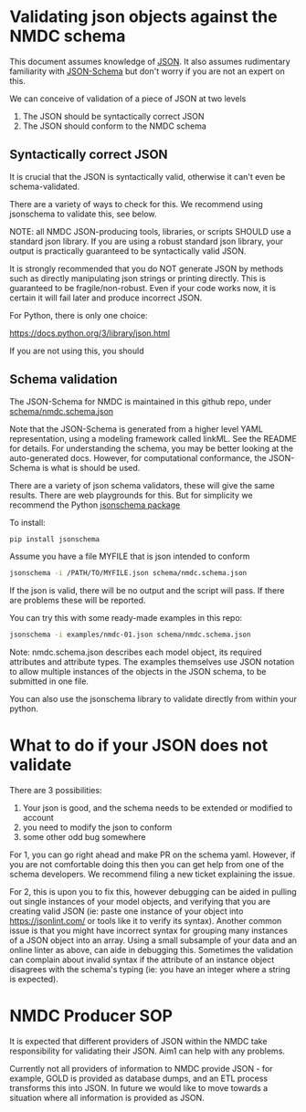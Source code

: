 # Validating json objects against the NMDC schema

This document assumes knowledge of
[JSON](https://www.json.org/json-en.html). It also assumes rudimentary
familiarity with [JSON-Schema](https://json-schema.org/) but don't
worry if you are not an expert on this.

We can conceive of validation of a piece of JSON at two levels

 1. The JSON should be syntactically correct JSON
 2. The JSON should conform to the NMDC schema

## Syntactically correct JSON

It is crucial that the JSON is syntactically valid, otherwise it can't even be schema-validated.

There are a variety of ways to check for this. We recommend using jsonschema to validate this, see below.

NOTE: all NMDC JSON-producing tools, libraries, or scripts SHOULD use a standard json library. If you are using a robust standard json library, your output is practically guaranteed to be syntactically valid JSON.

It is strongly recommended that you do NOT generate JSON by methods such as directly manipulating json strings or printing directly. This is guaranteed to be fragile/non-robust. Even if your code works now, it is certain it will fail later and produce incorrect JSON.

For Python, there is only one choice:

https://docs.python.org/3/library/json.html

If you are not using this, you should

## Schema validation

The JSON-Schema for NMDC is maintained in this github repo, under [schema/nmdc.schema.json](../schema/nmdc.schema.json)

Note that the JSON-Schema is generated from a higher level YAML
representation, using a modeling framework called linkML. See the
README for details. For understanding the schema, you may be better
looking at the auto-generated docs. However, for computational
conformance, the JSON-Schema is what is should be used.

There are a variety of json schema validators, these will give the same results. There are web playgrounds for this. But for simplicity we recommend the Python [jsonschema package](https://pypi.org/project/jsonschema/)

To install:

```bash
pip install jsonschema
```

Assume you have a file MYFILE that is json intended to conform

```bash
jsonschema -i /PATH/TO/MYFILE.json schema/nmdc.schema.json
```

If the json is valid, there will be no output and the script will pass. If there are problems these will be reported.

You can try this with some ready-made examples in this repo:

```bash
jsonschema -i examples/nmdc-01.json schema/nmdc.schema.json
```

Note: nmdc.schema.json describes each model object, its required attributes and attribute types.  The examples themselves use JSON notation to allow multiple instances of the objects in the JSON schema, to be submitted in one file.

You can also use the jsonschema library to validate directly from within your python.

# What to do if your JSON does not validate

There are 3 possibilities:

 1. Your json is good, and the schema needs to be extended or modified to account
 2. you need to modify the json to conform
 3. some other odd bug somewhere

For 1, you can go right ahead and make PR on the schema yaml. However,
if you are not comfortable doing this then you can get help from one
of the schema developers. We recommend filing a new ticket explaining the issue.

For 2, this is upon you to fix this, however debugging can be aided in pulling out single instances of your model objects, and verifying that you are creating valid JSON (ie: paste one instance of your object into https://jsonlint.com/ or tools like it to verify its syntax).
Another common issue is that you might have incorrect syntax for grouping many instances of a JSON object into an array.  Using a small subsample of your data and an online linter as above, can aide in debugging this.
Sometimes the validation can complain about invalid syntax if the attribute of an instance object disagrees with the schema's typing (ie: you have an integer where a string is expected).

# NMDC Producer SOP

It is expected that different providers of JSON within the NMDC take
responsibility for validating their JSON. Aim1 can help with any
problems.

Currently not all providers of information to NMDC provide JSON - for
example, GOLD is provided as database dumps, and an ETL process
transforms this into JSON. In future we would like to move towards a
situation where all information is provided as JSON.
